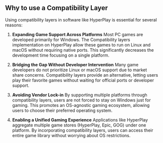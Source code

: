 ## Why to use a Compatibility Layer

Using compatibility layers in software like HyperPlay is essential for several reasons:

1. **Expanding Game Support Across Platforms**
   Most PC games are developed primarily for Windows. The Compatibility layers implementation on HyperPlay allow these games to run on Linux and macOS without requiring native ports. This significantly decreases the development time focusing on a single platform.

2. **Bridging the Gap Without Developer Intervention**
   Many game developers do not prioritize Linux or macOS support due to market share concerns. Compatibility layers provide an alternative, letting users play their favorite games without waiting for official ports or developer support.

3. **Avoiding Vendor Lock-in**
   By supporting multiple platforms through compatibility layers, users are not forced to stay on Windows just for gaming. This promotes an OS-agnostic gaming ecosystem, allowing users to choose their preferred operating system.

4. **Enabling a Unified Gaming Experience**
   Applications like HyperPlay aggregate multiple game stores (HyperPlay, Epic, GOG) under one platform. By incorporating compatibility layers, users can access their entire game library without worrying about OS restrictions.
